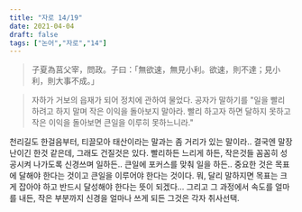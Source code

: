 ```yaml
---
title: "자로 14/19"
date: 2021-04-04
draft: false
tags: ["논어","자로","14"]
---
```


> 子夏為莒父宰，問政。子曰：「無欲速，無見小利。欲速，則不達；見小利，則大事不成。」

> 자하가 거보의 읍재가 되어 정치에 관하여 물었다. 공자가 말하기를 "일을 빨리 하려고 하지 말며 작은 이익을 돌아보지 말아라. 빨리 하고자 하면 달하지 못하고 작은 이익을 돌아보면 큰일을 이루히 못하느니라."

천리길도 한걸음부터, 티끌모아 태산이라는 말과는 좀 거리가 있는 말이라.. 결국엔 말장난이긴 한것 같은데, 그래도 건질것은 있다. 빨리하든 느리게 하든, 작은것들 꼼꼼히 성공시켜 나가도록 신경쓰며 일하든.. 큰일에 포커스를 맞춰 일을 하든.. 중요한 것은 목표에 달해야 한다는 것이고 큰일을 이루어야 한다는 것이다. 뭐, 달리 말하지면 목표는 크게 잡아야 하고 반드시 달성해야 한다는 뜻이 되겠다... 그리고 그 과정에서 속도를 얼마를 내든, 작은 부분까지 신경을 얼마나 쓰게 되든 그것은 각자 취사선택.

